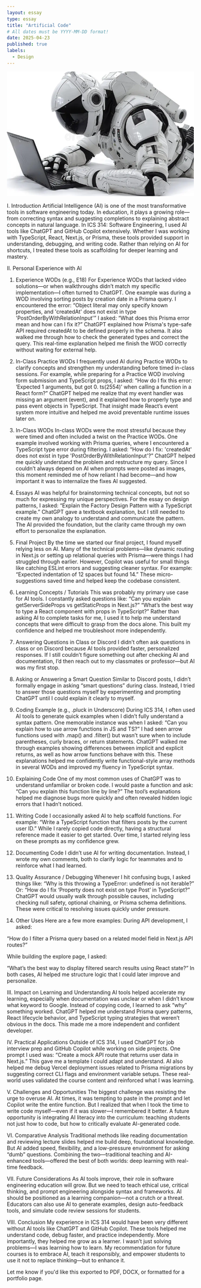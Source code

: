 ```yaml
---
layout: essay
type: essay
title: "Artificial Code"
# All dates must be YYYY-MM-DD format!
date: 2025-04-23
published: true
labels:
  - Design
---
```


<img width="500px" class="rounded float-start pe-4" src="../img/robot.webp">

I. Introduction
Artificial Intelligence (AI) is one of the most transformative tools in software engineering today. In education, it plays a growing role—from correcting syntax and suggesting completions to explaining abstract concepts in natural language. In ICS 314: Software Engineering, I used AI tools like ChatGPT and GitHub Copilot extensively. Whether I was working with TypeScript, React, Next.js, or Prisma, these tools provided support in understanding, debugging, and writing code. Rather than relying on AI for shortcuts, I treated these tools as scaffolding for deeper learning and mastery.

II. Personal Experience with AI
1. Experience WODs (e.g., E18)
For Experience WODs that lacked video solutions—or when walkthroughs didn’t match my specific implementation—I often turned to ChatGPT. One example was during a WOD involving sorting posts by creation date in a Prisma query. I encountered the error:
“Object literal may only specify known properties, and 'createdAt' does not exist in type 'PostOrderByWithRelationInput'”
 I asked:
 “What does this Prisma error mean and how can I fix it?”
 ChatGPT explained how Prisma's type-safe API required createdAt to be defined properly in the schema. It also walked me through how to check the generated types and correct the query. This real-time explanation helped me finish the WOD correctly without waiting for external help.

2. In-Class Practice WODs
I frequently used AI during Practice WODs to clarify concepts and strengthen my understanding before timed in-class sessions. For example, while preparing for a Practice WOD involving form submission and TypeScript props, I asked:
“How do I fix this error: ‘Expected 1 arguments, but got 0. ts(2554)’ when calling a function in a React form?”
 ChatGPT helped me realize that my event handler was missing an argument (event), and it explained how to properly type and pass event objects in TypeScript. That insight made React’s event system more intuitive and helped me avoid preventable runtime issues later on.

3. In-Class WODs
In-class WODs were the most stressful because they were timed and often included a twist on the Practice WODs. One example involved working with Prisma queries, where I encountered a TypeScript type error during filtering. I asked:
“How do I fix: 'createdAt' does not exist in type 'PostOrderByWithRelationInput'?”
 ChatGPT helped me quickly understand the problem and restructure my query. Since I couldn’t always depend on AI when prompts were posted as images, this moment reminded me of how reliant I had become—and how important it was to internalize the fixes AI suggested.

4. Essays
AI was helpful for brainstorming technical concepts, but not so much for expressing my unique perspectives. For the essay on design patterns, I asked:
“Explain the Factory Design Pattern with a TypeScript example.”
 ChatGPT gave a textbook explanation, but I still needed to create my own analogy to understand and communicate the pattern. The AI provided the foundation, but the clarity came through my own effort to personalize the explanation.

5. Final Project
By the time we started our final project, I found myself relying less on AI. Many of the technical problems—like dynamic routing in Next.js or setting up relational queries with Prisma—were things I had struggled through earlier. However, Copilot was useful for small things like catching ESLint errors and suggesting cleaner syntax. For example:
“Expected indentation of 12 spaces but found 14.”
 These micro-suggestions saved time and helped keep the codebase consistent.

6. Learning Concepts / Tutorials
This was probably my primary use case for AI tools. I constantly asked questions like:
“Can you explain getServerSideProps vs getStaticProps in Next.js?”
 “What’s the best way to type a React component with props in TypeScript?”
 Rather than asking AI to complete tasks for me, I used it to help me understand concepts that were difficult to grasp from the docs alone. This built my confidence and helped me troubleshoot more independently.

7. Answering Questions in Class or Discord
I didn’t often ask questions in class or on Discord because AI tools provided faster, personalized responses. If I still couldn’t figure something out after checking AI and documentation, I’d then reach out to my classmates or professor—but AI was my first stop.

8. Asking or Answering a Smart Question
Similar to Discord posts, I didn’t formally engage in asking “smart questions” during class. Instead, I tried to answer those questions myself by experimenting and prompting ChatGPT until I could explain it clearly to myself.

9. Coding Example (e.g., .pluck in Underscore)
During ICS 314, I often used AI tools to generate quick examples when I didn’t fully understand a syntax pattern. One memorable instance was when I asked:
“Can you explain how to use arrow functions in JS and TS?”
 I had seen arrow functions used with .map() and .filter() but wasn’t sure when to include parentheses, curly braces, or return statements. ChatGPT walked me through examples showing differences between implicit and explicit returns, as well as how arrow functions behave with this. These explanations helped me confidently write functional-style array methods in several WODs and improved my fluency in TypeScript syntax.

10. Explaining Code
One of my most common uses of ChatGPT was to understand unfamiliar or broken code. I would paste a function and ask:
“Can you explain this function line by line?”
 The tool’s explanations helped me diagnose bugs more quickly and often revealed hidden logic errors that I hadn’t noticed.

11. Writing Code
I occasionally asked AI to help scaffold functions. For example:
“Write a TypeScript function that filters posts by the current user ID.”
 While I rarely copied code directly, having a structural reference made it easier to get started. Over time, I started relying less on these prompts as my confidence grew.

12. Documenting Code
I didn’t use AI for writing documentation. Instead, I wrote my own comments, both to clarify logic for teammates and to reinforce what I had learned.

13. Quality Assurance / Debugging
Whenever I hit confusing bugs, I asked things like:
“Why is this throwing a TypeError: undefined is not iterable?”
 Or:
 “How do I fix ‘Property does not exist on type Post’ in TypeScript?”
 ChatGPT would usually walk through possible causes, including checking null safety, optional chaining, or Prisma schema definitions. These were critical to resolving issues quickly under pressure.

14. Other Uses
Here are a few more examples:
During API development, I asked:


 “How do I filter a Prisma query based on a related model field in Next.js API routes?”



While building the explore page, I asked:


 “What’s the best way to display filtered search results using React state?”
 In both cases, AI helped me structure logic that I could later improve and personalize.




III. Impact on Learning and Understanding
AI tools helped accelerate my learning, especially when documentation was unclear or when I didn’t know what keyword to Google. Instead of copying code, I learned to ask “why” something worked. ChatGPT helped me understand Prisma query patterns, React lifecycle behavior, and TypeScript typing strategies that weren’t obvious in the docs. This made me a more independent and confident developer.

IV. Practical Applications
Outside of ICS 314, I used ChatGPT for job interview prep and GitHub Copilot while working on side projects. One prompt I used was:
“Create a mock API route that returns user data in Next.js.”
 This gave me a template I could adapt and understand. AI also helped me debug Vercel deployment issues related to Prisma migrations by suggesting correct CLI flags and environment variable setups. These real-world uses validated the course content and reinforced what I was learning.

V. Challenges and Opportunities
The biggest challenge was resisting the urge to overuse AI. At times, it was tempting to paste in the prompt and let Copilot write the entire function. But I realized that when I took the time to write code myself—even if it was slower—I remembered it better. A future opportunity is integrating AI literacy into the curriculum: teaching students not just how to code, but how to critically evaluate AI-generated code.

VI. Comparative Analysis
Traditional methods like reading documentation and reviewing lecture slides helped me build deep, foundational knowledge. But AI added speed, flexibility, and a low-pressure environment for asking “dumb” questions. Combining the two—traditional teaching and AI-enhanced tools—offered the best of both worlds: deep learning with real-time feedback.

VII. Future Considerations
As AI tools improve, their role in software engineering education will grow. But we need to teach ethical use, critical thinking, and prompt engineering alongside syntax and frameworks. AI should be positioned as a learning companion—not a crutch or a threat. Educators can also use AI to generate examples, design auto-feedback tools, and simulate code review sessions for students.

VIII. Conclusion
My experience in ICS 314 would have been very different without AI tools like ChatGPT and GitHub Copilot. These tools helped me understand code, debug faster, and practice independently. More importantly, they helped me grow as a learner. I wasn’t just solving problems—I was learning how to learn. My recommendation for future courses is to embrace AI, teach it responsibly, and empower students to use it not to replace thinking—but to enhance it.

Let me know if you'd like this exported to PDF, DOCX, or formatted for a portfolio page.


